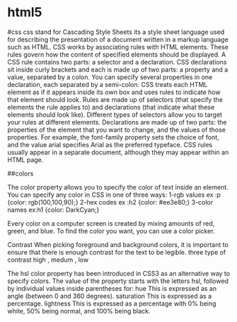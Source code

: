 # html5
#css
css stand for Cascading Style Sheets
its a style sheet language used for describing the presentation of
 a document written in a markup language such as HTML.
CSS works by associating rules with HTML elements. These rules govern
how the content of specified elements should be displayed. A CSS rule
contains two parts: a selector and a declaration.
CSS declarations sit inside curly brackets and each is made up of two
parts: a property and a value, separated by a colon. You can specify
several properties in one declaration, each separated by a semi-colon.
CSS treats each HTML element as if it appears inside 
its own box and uses rules to indicate how that
element should look.
Rules are made up of selectors (that specify the
elements the rule applies to) and declarations (that
indicate what these elements should look like).
Different types of selectors allow you to target your
rules at different elements.
Declarations are made up of two parts: the properties
of the element that you want to change, and the values
of those properties. For example, the font-family
property sets the choice of font, and the value arial
specifies Arial as the preferred typeface.
CSS rules usually appear in a separate document,
although they may appear within an HTML page.

##colors

The color property allows you
to specify the color of text inside
an element. You can specify any
color in CSS in one of three ways:
1-rgb values ex :p {color: rgb(100,100,90);}
2-hex codes  ex :h2 {color: #ee3e80;}
3-color names ex:h1 {color: DarkCyan;}

Every color on a computer screen is created by mixing amounts of red,
green, and blue. To find the color you want, you can use a color picker.

Contrast
When picking foreground and background
colors, it is important to ensure that there is
enough contrast for the text to be legible.
three type of contrast high , medum , low

The hsl color property has
been introduced in CSS3 as an
alternative way to specify colors.
The value of the property starts
with the letters hsl, followed
by individual values inside
parentheses for:
hue
This is expressed as an angle
(between 0 and 360 degrees).
saturation
This is expressed as a
percentage.
lightness
This is expressed as a
percentage with 0% being white,
50% being normal, and 100%
being black.
